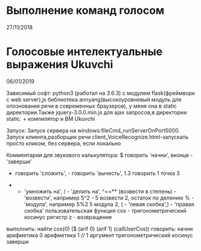 Выполнение команд голосом
=========================
27/11/2018

Голосовые интелектуальные выражения Ukuvchi
===========================================
06/01/2019


Зависимый софт:
python3 (работал на 3.6.3) c модулем flask(фреймворк
с web server),js библиотека annyang(высокоуровневый
модуль для опознования речи в современных браузеров),
у меня она в static директории.Также jquery-3.0.0.min.js
для ajax запросов,в директории static.
+
компилятор и ВМ Ukuvchi

Запуск:
Запуск сервера на windows:fileCmd_runServerOnPort5000.
Запуск клиента,разборщик речи client_VoiceRecognize.html-запускать просто кликом, без сервера, если локально

Комментарии для звукового калькулятора:
$ говорить 'начни', вконце - 'заверши'
+ говорить 'сложить', - говорить 'вычесть', 1.3 говорить 1 точка 3
* - 'умножить на', / - 'делить на', ^==** (возвести в степень) - 'возвести', например 5^2 - 5 возвести 2,
остаток по делению % - 'модула', например 5%2 5 модула 2,
( - 'левая скобка',) - 'правая скобка' 
пользовательская функция cos - тригонометрический косинус
регистр z - возвращение 

выполнить: найти cos(0)
($ (arif 0) (arif 1) (callUserCos))
говорить:
 начни
 арифметика 0
 арифметика 1 // 1 аргумент
 тригонометрический косинус
 заверши
  



